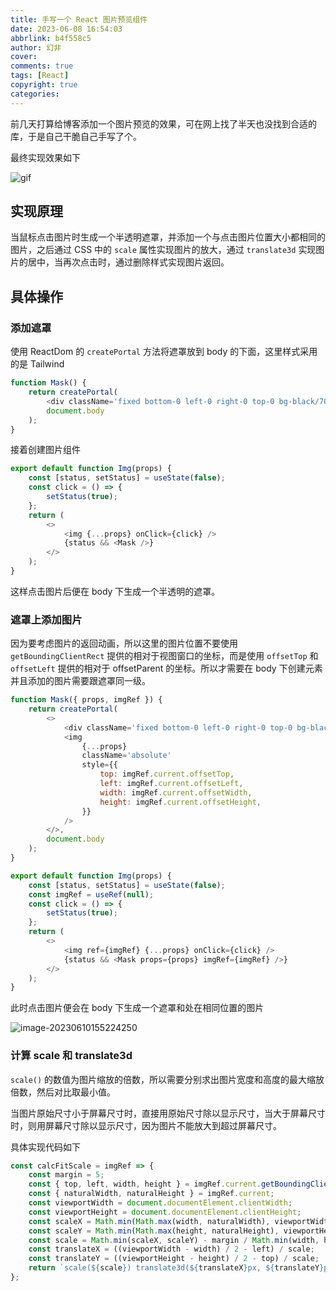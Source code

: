 ```yaml
---
title: 手写一个 React 图片预览组件
date: 2023-06-08 16:54:03
abbrlink: b4f558c5
author: 幻非
cover: 
comments: true
tags: [React]
copyright: true
categories: 
---
```


前几天打算给博客添加一个图片预览的效果，可在网上找了半天也没找到合适的库，于是自己干脆自己手写了个。

最终实现效果如下

![gif](https://pic.bibiu.cc/2023/06/09/6483463d2131c.gif)

## 实现原理

当鼠标点击图片时生成一个半透明遮罩，并添加一个与点击图片位置大小都相同的图片，之后通过 CSS 中的 `scale` 属性实现图片的放大，通过 `translate3d` 实现图片的居中，当再次点击时，通过删除样式实现图片返回。

## 具体操作

### 添加遮罩

使用 ReactDom 的 `createPortal` 方法将遮罩放到 body 的下面，这里样式采用的是 Tailwind

```javascript
function Mask() {
    return createPortal(
        <div className='fixed bottom-0 left-0 right-0 top-0 bg-black/70'></div>, 
        document.body
    );
}
```

接着创建图片组件

```javascript
export default function Img(props) {
    const [status, setStatus] = useState(false);
    const click = () => {
        setStatus(true);
    };
    return (
        <>
            <img {...props} onClick={click} />
            {status && <Mask />}
        </>
    );
}
```

这样点击图片后便在 body 下生成一个半透明的遮罩。

### 遮罩上添加图片

因为要考虑图片的返回动画，所以这里的图片位置不要使用 `getBoundingClientRect` 提供的相对于视图窗口的坐标，而是使用 `offsetTop` 和 `offsetLeft` 提供的相对于 offsetParent 的坐标。所以才需要在 body 下创建元素并且添加的图片需要跟遮罩同一级。

```js
function Mask({ props, imgRef }) {
    return createPortal(
        <>
            <div className='fixed bottom-0 left-0 right-0 top-0 bg-black/70'></div>
            <img
                {...props}
                className='absolute'
                style={{
                    top: imgRef.current.offsetTop,
                    left: imgRef.current.offsetLeft,
                    width: imgRef.current.offsetWidth,
                    height: imgRef.current.offsetHeight,
                }}
            />
        </>,
        document.body
    );
}

export default function Img(props) {
    const [status, setStatus] = useState(false);
    const imgRef = useRef(null);
    const click = () => {
        setStatus(true);
    };
    return (
        <>
            <img ref={imgRef} {...props} onClick={click} />
            {status && <Mask props={props} imgRef={imgRef} />}
        </>
    );
}
```

此时点击图片便会在 body 下生成一个遮罩和处在相同位置的图片

![image-20230610155224250](C:\Users\admin\AppData\Roaming\Typora\typora-user-images\image-20230610155224250.png)

### 计算 scale 和 translate3d 

`scale()` 的数值为图片缩放的倍数，所以需要分别求出图片宽度和高度的最大缩放倍数，然后对比取最小值。

当图片原始尺寸小于屏幕尺寸时，直接用原始尺寸除以显示尺寸，当大于屏幕尺寸时，则用屏幕尺寸除以显示尺寸，因为图片不能放大到超过屏幕尺寸。

具体实现代码如下

```javascript
const calcFitScale = imgRef => {
    const margin = 5;
    const { top, left, width, height } = imgRef.current.getBoundingClientRect();
    const { naturalWidth, naturalHeight } = imgRef.current;
    const viewportWidth = document.documentElement.clientWidth;
    const viewportHeight = document.documentElement.clientHeight;
    const scaleX = Math.min(Math.max(width, naturalWidth), viewportWidth) / width;
    const scaleY = Math.min(Math.max(height, naturalHeight), viewportHeight) / height;
    const scale = Math.min(scaleX, scaleY) - margin / Math.min(width, height) + 0.002;
    const translateX = ((viewportWidth - width) / 2 - left) / scale;
    const translateY = ((viewportHeight - height) / 2 - top) / scale;
    return `scale(${scale}) translate3d(${translateX}px, ${translateY}px, 0)`;
};
```

